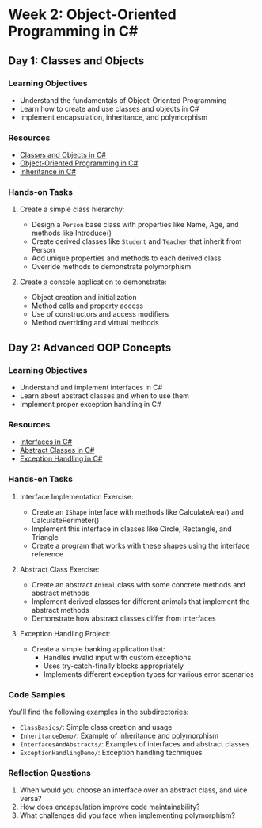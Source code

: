 # Week 2: Object-Oriented Programming in C#

## Day 1: Classes and Objects

### Learning Objectives

- Understand the fundamentals of Object-Oriented Programming
- Learn how to create and use classes and objects in C#
- Implement encapsulation, inheritance, and polymorphism

### Resources

- [Classes and Objects in C#](https://docs.microsoft.com/en-us/dotnet/csharp/programming-guide/classes-and-structs/)
- [Object-Oriented Programming in C#](https://docs.microsoft.com/en-us/dotnet/csharp/programming-guide/concepts/object-oriented-programming)
- [Inheritance in C#](https://docs.microsoft.com/en-us/dotnet/csharp/programming-guide/classes-and-structs/inheritance)

### Hands-on Tasks

1. Create a simple class hierarchy:
   - Design a `Person` base class with properties like Name, Age, and methods like Introduce()
   - Create derived classes like `Student` and `Teacher` that inherit from Person
   - Add unique properties and methods to each derived class
   - Override methods to demonstrate polymorphism

2. Create a console application to demonstrate:
   - Object creation and initialization
   - Method calls and property access
   - Use of constructors and access modifiers
   - Method overriding and virtual methods

## Day 2: Advanced OOP Concepts

### Learning Objectives

- Understand and implement interfaces in C#
- Learn about abstract classes and when to use them
- Implement proper exception handling in C#

### Resources

- [Interfaces in C#](https://docs.microsoft.com/en-us/dotnet/csharp/programming-guide/interfaces/)
- [Abstract Classes in C#](https://docs.microsoft.com/en-us/dotnet/csharp/programming-guide/classes-and-structs/abstract-and-sealed-classes-and-class-members)
- [Exception Handling in C#](https://docs.microsoft.com/en-us/dotnet/csharp/programming-guide/exceptions/)

### Hands-on Tasks

1. Interface Implementation Exercise:
   - Create an `IShape` interface with methods like CalculateArea() and CalculatePerimeter()
   - Implement this interface in classes like Circle, Rectangle, and Triangle
   - Create a program that works with these shapes using the interface reference

2. Abstract Class Exercise:
   - Create an abstract `Animal` class with some concrete methods and abstract methods
   - Implement derived classes for different animals that implement the abstract methods
   - Demonstrate how abstract classes differ from interfaces

3. Exception Handling Project:
   - Create a simple banking application that:
     - Handles invalid input with custom exceptions
     - Uses try-catch-finally blocks appropriately
     - Implements different exception types for various error scenarios

### Code Samples

You'll find the following examples in the subdirectories:
- `ClassBasics/`: Simple class creation and usage
- `InheritanceDemo/`: Example of inheritance and polymorphism
- `InterfacesAndAbstracts/`: Examples of interfaces and abstract classes
- `ExceptionHandlingDemo/`: Exception handling techniques

### Reflection Questions

1. When would you choose an interface over an abstract class, and vice versa?
2. How does encapsulation improve code maintainability?
3. What challenges did you face when implementing polymorphism?
